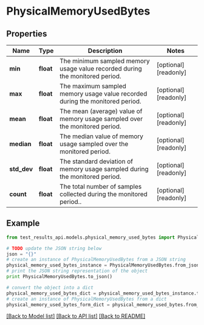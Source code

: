 # PhysicalMemoryUsedBytes


## Properties
Name | Type | Description | Notes
------------ | ------------- | ------------- | -------------
**min** | **float** | The minimum sampled memory usage value recorded during the monitored period. | [optional] [readonly] 
**max** | **float** | The maximum sampled memory usage value recorded during the monitored period. | [optional] [readonly] 
**mean** | **float** | The mean (average) value of memory usage sampled over the monitored period. | [optional] [readonly] 
**median** | **float** | The median value of memory usage sampled over the monitored period. | [optional] [readonly] 
**std_dev** | **float** | The standard deviation of memory usage sampled during the monitored period. | [optional] [readonly] 
**count** | **float** | The total number of samples collected during the monitored period.. | [optional] [readonly] 

## Example

```python
from test_results_api.models.physical_memory_used_bytes import PhysicalMemoryUsedBytes

# TODO update the JSON string below
json = "{}"
# create an instance of PhysicalMemoryUsedBytes from a JSON string
physical_memory_used_bytes_instance = PhysicalMemoryUsedBytes.from_json(json)
# print the JSON string representation of the object
print PhysicalMemoryUsedBytes.to_json()

# convert the object into a dict
physical_memory_used_bytes_dict = physical_memory_used_bytes_instance.to_dict()
# create an instance of PhysicalMemoryUsedBytes from a dict
physical_memory_used_bytes_form_dict = physical_memory_used_bytes.from_dict(physical_memory_used_bytes_dict)
```
[[Back to Model list]](../README.md#documentation-for-models) [[Back to API list]](../README.md#documentation-for-api-endpoints) [[Back to README]](../README.md)


